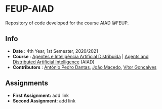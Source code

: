 # FEUP-AIAD
Repository of code developed for the course AIAD @FEUP.

## Info
* **Date** : 4th Year, 1st Semester, 2020/2021
* **Course** : [Agentes e Inteligência Artificial Distribuída](https://sigarra.up.pt/feup/pt/ucurr_geral.ficha_uc_view?pv_ocorrencia_id=459491) | [Agents and Distributed Artificial Intelligence](https://sigarra.up.pt/feup/en/ucurr_geral.ficha_uc_view?pv_ocorrencia_id=459491) (AIAD)
* **Contributors** : [António Pedro Dantas](https://github.com/antoniopedrodantas), [João Macedo](https://github.com/j-vm), [Vítor Gonçalves](https://github.com/vitorhugo13)

## Assignments
* **First Assignment:** add link
* **Second Assignment:** add link


